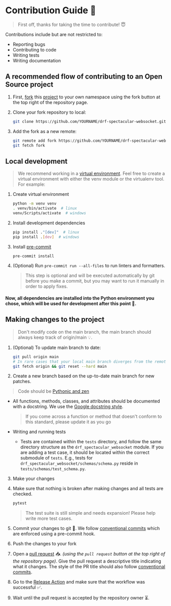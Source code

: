 # Contribution Guide 📖

> First off, thanks for taking the time to contribute! 😇

Contributions include but are not restricted to:
- Reporting bugs
- Contributing to code
- Writing tests
- Writing documentation

## A recommended flow of contributing to an Open Source project

1. First, [fork](https://github.com/Friskes/drf-spectacular-websocket/fork) this [project](https://github.com/Friskes/drf-spectacular-websocket) to your own namespace using the fork button at the top right of the repository page.

2. Clone your fork repository to local:
    ```bash
    git clone https://github.com/YOURNAME/drf-spectacular-websocket.git
    ```

3. Add the fork as a new remote:
    ```bash
    git remote add fork https://github.com/YOURNAME/drf-spectacular-websocket.git
    git fetch fork
    ```

## Local development

> We recommend working in a [virtual environment](https://docs.python.org/3/tutorial/venv.html). Feel free to create a virtual environment with either the venv module or the virtualenv tool. For example:

1. Create virtual environment
    ```bash
    python -m venv venv
    . venv/bin/activate  # linux
    venv/Scripts/activate  # windows
    ```

2. Install development dependencies
    ```bash
    pip install ."[dev]"  # linux
    pip install .[dev]  # windows
    ```

3. Install [pre-commit](https://pre-commit.com/)
    ```bash
    pre-commit install
    ```

4. (Optional) Run `pre-commit run --all-files` to run linters and formatters.
    > This step is optional and will be executed automatically by git before you make a commit, but you may want to run it manually in order to apply fixes.

#### Now, all dependencies are installed into the Python environment you chose, which will be used for development after this point 🎉.

## Making changes to the project

> Don't modify code on the main branch, the main branch should always keep track of origin/main 💡.

1. (Optional) To update main branch to date:
    ```bash
    git pull origin main
    # In rare cases that your local main branch diverges from the remote main:
    git fetch origin && git reset --hard main
    ```

2. Create a new branch based on the up-to-date main branch for new patches.

> Code should be [Pythonic and zen](https://peps.python.org/pep-0020/)

- All functions, methods, classes, and attributes should be documented with a docstring. We use the [Google docstring style](https://sphinxcontrib-napoleon.readthedocs.io/en/latest/example_google.html).
    > If you come across a function or method that doesn't conform to this standard, please update it as you go

- Writing and running tests
    - Tests are contained within the `tests` directory, and follow the same directory structure as the `drf_spectacular_websocket` module. If you are adding a test case, it should be located within the correct submodule of `tests`. E.g., tests for `drf_spectacular_websocket/schemas/schema.py` reside in `tests/schemas/test_schema.py`.

3. Make your changes

4. Make sure that nothing is broken after making changes and all tests are checked.
    ```bash
    pytest
    ```
    > The test suite is still simple and needs expansion! Please help write more test cases.

5. Commit your changes to git 📝. We follow [conventional commits](https://www.conventionalcommits.org/) which are enforced using a pre-commit hook.

6. Push the changes to your fork

7. Open a [pull request](https://docs.github.com/en/pull-requests) 📥. *(using the `pull request` button at the top right of the repository page)*. Give the pull request a descriptive title indicating what it changes. The style of the PR title should also follow [conventional commits](https://www.conventionalcommits.org/).

8. Go to the [Release Action](https://github.com/Friskes/drf-spectacular-websocket/actions/workflows/publish-to-pypi.yml) and make sure that the workflow was successful ✅.

9. Wait until the pull request is accepted by the repository owner ⏳.
